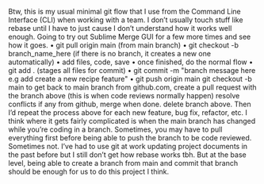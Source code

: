 Btw, this is my usual minimal git flow that I use from the Command Line Interface (CLI) when working with a team. I don’t usually touch stuff like rebase until I have to just cause I don’t understand how it works well enough. Going to try out Sublime Merge GUI for a few more times and see how it goes.
• git pull origin main (from main branch)
• git checkout -b branch_name_here (if there is no branch, it creates a new one automatically)
• add files, code, save
• once finished, do the normal flow
• git add . (stages all files for commit)
• git commit -m "branch message here e.g add create a new recipe feature"
• git push origin main
git checkout -b main  to get back to main branch
from github.com, create a pull request with the branch above (this is when code reviews normally happen)
resolve conflicts if any from github, merge when done.
delete branch above.
Then I’d repeat the process above for each new feature, bug fix, refactor, etc.
I think where it gets fairly complicated is when the main branch has changed while you’re coding in a branch.
Sometimes, you may have to pull everything first before being able to push the branch to be code reviewed. Sometimes not.
I’ve had to use git at work updating project documents in the past before but I still don’t get how rebase works tbh. But at the base level, being able to create a branch from main and commit that branch should be enough for us to do this project I think.